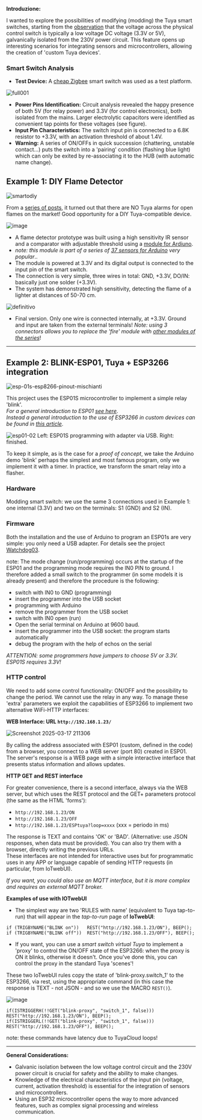 
**Introduzione:**

I wanted to explore the possibilities of modifying (modding) the Tuya smart switches, starting from the [observation](https://www.facebook.com/groups/tuyaitalia/permalink/1601909300443417/) that the voltage across the physical control switch is typically a low voltage DC voltage (3.3V or 5V), galvanically isolated from the 230V power circuit. This feature opens up interesting scenarios for integrating sensors and microcontrollers, allowing the creation of 'custom Tuya devices'.

### Smart Switch Analysis

* **Test Device:** A [cheap Zigbee](https://it.aliexpress.com/item/1005005875932568.html) smart switch was used as a test platform.

![full001](https://github.com/user-attachments/assets/5526c2b4-8f3b-400d-9d63-45ec7e69cd55)

* **Power Pins Identification:** Circuit analysis revealed the happy presence of both 5V (for relay power) and 3.3V (for control electronics), both isolated from the mains. Larger electrolytic capacitors were identified as convenient tap points for these voltages (see figure).
* **Input Pin Characteristics:** The switch input pin is connected to a 6.8K resistor to +3.3V, with an activation threshold of about 1.4V.
* **Warning:** A series of ON/OFFs in quick succession (chattering, unstable contact...) puts the switch into a 'pairing' condition (flashing blue light) which can only be exited by re-associating it to the HUB (with automatic name change).
 
## Example 1: DIY Flame Detector

![smartodiy](https://github.com/user-attachments/assets/aa2f31be-f7fe-4c35-86f4-c6d47d3bf05e)

From a [series of posts](https://www.facebook.com/groups/tuyaitalia/permalink/1543046892996325/), it turned out that there are NO Tuya alarms for open flames on the market! Good opportunity for a DIY Tuya-compatible device.

![image](https://github.com/user-attachments/assets/bfd57a5a-3507-4ab2-805d-2bc537dfc0cd)

 * A flame detector prototype was built using a high sensitivity IR sensor and a comparator with adjustable threshold using a [module for Ardiuno](https://it.aliexpress.com/item/1005007581633099.html).
 * _note: this module is part of a series of [37 sensors for Arduino](https://it.aliexpress.com/w/wholesale-37-arduino-sensor.html) very popular_..
* The module is powered at 3.3V and its digital output is connected to the input pin of the smart switch.
* The connection is very simple, three wires in total: GND, +3.3V, DO/IN: basically just one solder (+3.3V).
* The system has demonstrated high sensitivity, detecting the flame of a lighter at distances of 50-70 cm.

![definitivo](https://github.com/user-attachments/assets/f4bbe185-4abd-4b20-b782-9afa9a90b78f)

* Final version. Only one wire is connected internally, at +3.3V. Ground and input are taken from the external terminals! _Note: using 3 connectors allows you to replace the 'fire' module with [other modules of the series](https://www.adrirobot.it/37_in_1_sensor_module_board_set_kit_for_arduino/)_!
 
<hr> 

## Example 2: BLINK-ESP01, Tuya + ESP3266 integration

![esp-01s-esp8266-pinout-mischianti](https://github.com/user-attachments/assets/7e756b2f-d20e-42cf-ace9-d15ed1fb66f8)

This project uses the ESP01S microcontroller to implement a simple relay 'blink'. <br>
_For a general introduction to ESP01 [see here](https://www.ariat-tech.it/blog/esp-01-functional-features,pin-configuration,applications-and-relationship-with-esp-01s-and-esp8266.html)_.<br>
_Instead a general introduction to the use of ESP3266 in custom devices can be found in [this article](https://github.com/msillano/tuyaDEAMON-applications/wiki/note-5:-Watchdog-for-IOT#note-esp-01-programming)_.

![esp01-02](https://github.com/user-attachments/assets/ea6eaf65-409b-411d-b6c5-6f81525e3bfc)
Left: ESP01S programming with adapter via USB. Right: finished.

To keep it simple, as is the case for a _proof of concept_, we take the Arduino demo 'blink' perhaps the simplest and most famous program, only we implement it with a timer. In practice, we transform the smart relay into a flasher.

### Hardware

Modding smart switch: we use the same 3 connections used in Example 1: one internal (3.3V) and two on the terminals: S1 (GND) and S2 (IN).

### Firmware

Both the installation and the use of Arduino to program an ESP01s are very simple: you only need a USB adapter. For details see the project [Watchdog03](https://github.com/msillano/tuyaDEAMON-applications/wiki/note-5:-Watchdog-for-IOT#watchdog03-esp01-relay--arduino).

note: The mode change (run/programming) occurs at the startup of the ESP01 and the programming mode requires the IN0 PIN to ground. I therefore added a small switch to the programmer (in some models it is already present) and therefore the procedure is the following:
* switch with IN0 to GND (programming)
* insert the programmer into the USB socket
* programming with Arduino
* remove the programmer from the USB socket
* switch with IN0 open (run)
* Open the serial terminal on Arduino at 9600 baud.
* insert the programmer into the USB socket: the program starts automatically
* debug the program with the help of echos on the serial

_ATTENTION: some programmers have jumpers to choose 5V or 3.3V. ESP01S requires 3.3V!_

### HTTP control
We need to add some control functionality: ON/OFF and the possibility to change the period. We cannot use the relay in any way. To manage these 'extra' parameters we exploit the capabilities of ESP3266 to implement two alternative WiFi-HTTP interfaces:

**WEB Interface: URL `http://192.168.1.23/`**

 ![Screenshot 2025-03-17 211306](https://github.com/user-attachments/assets/7a8d1dd8-a853-4e5d-a81a-ba102655fd23)
 
By calling the address associated with ESP01 (custom, defined in the code) from a browser, you connect to a WEB server (port 80) created in ESP01. The server's response is a WEB page with a simple interactive interface that presents status information and allows updates.

**HTTP GET and REST interface**

For greater convenience, there is a second interface, always via the WEB server, but which uses the REST protocol and the GET+ parameters protocol (the same as the HTML 'forms'):

* `http://192.168.1.23/ON`
* `http://192.168.1.23/OFF`
* `http://192.168.1.23/ESPtuya?loop=xxxx` (xxx = periodo in ms)
  
The response is TEXT and contains 'OK' or 'BAD'. (Alternative: use JSON responses, when data must be provided).
You can also try them with a browser, directly writing the previous URLs.<br>
These interfaces are not intended for interactive uses but for programmatic uses in any APP or language capable of sending HTTP requests (in particular, from IoTwebUI).

_If you want, you could also use an MQTT interface, but it is more complex and requires an external MQTT broker._

**Examples of use with IOTwebUI**

* The simplest way are two 'RULES with name' (equivalent to Tuya tap-to-run) that will appear in the _tap-to-run_ page of **IoTwebUI**:
```
if (TRIGBYNAME("BLINK on"))   REST("http://192.168.1.23/ON"), BEEP();
if (TRIGBYNAME("BLINK off"))  REST("http://192.168.1.23/OFF"), BEEP();
```
* If you want, you can use a _smart switch virtual Tuya_ to implement a 'proxy' to control the ON/OFF state of the ESP3266: when the proxy is ON it blinks, otherwise it doesn't. Once you've done this, you can control the proxy in the standard Tuya 'scenes'!

These two IoTwebUI rules copy the state of 'blink-proxy.switch_1' to the ESP3266, via rest, using the appropriate command (in this case the response is TEXT - not JSON - and so we use the MACRO `REST()`).

![image](https://github.com/user-attachments/assets/5de0a999-f4a5-4636-b084-b8167fcea8fa)
```
if(ISTRIGGERH(!!GET("blink-proxy", "switch_1", false))) REST("http://192.168.1.23/ON"), BEEP();
if(ISTRIGGERL(!!GET("blink-proxy", "switch_1", false))) REST("http://192.168.1.23/OFF"), BEEP();
```
note: these commands have latency due to TuyaCloud loops!

<hr>

**General Considerations:**

* Galvanic isolation between the low voltage control circuit and the 230V power circuit is crucial for safety and the ability to make changes.
* Knowledge of the electrical characteristics of the input pin (voltage, current, activation threshold) is essential for the integration of sensors and microcontrollers.
* Using an ESP32 microcontroller opens the way to more advanced features, such as complex signal processing and wireless communication.
